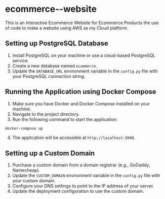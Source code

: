 # ecommerce--website
This is an Interactive Ecommerce Website for Ecommerce Products the use of code to make a website using AWS as my Cloud platform.

## Setting up PostgreSQL Database

1. Install PostgreSQL on your machine or use a cloud-based PostgreSQL service.
2. Create a new database named `ecommerce`.
3. Update the `DATABASE_URL` environment variable in the `config.py` file with your PostgreSQL connection string.

## Running the Application using Docker Compose

1. Make sure you have Docker and Docker Compose installed on your machine.
2. Navigate to the project directory.
3. Run the following command to start the application:

```bash
docker-compose up
```

4. The application will be accessible at `http://localhost:5000`.

## Setting up a Custom Domain

1. Purchase a custom domain from a domain registrar (e.g., GoDaddy, Namecheap).
2. Update the `CUSTOM_DOMAIN` environment variable in the `config.py` file with your custom domain.
3. Configure your DNS settings to point to the IP address of your server.
4. Update the deployment configuration to use the custom domain.
